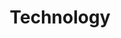 ---
title: Technology
description: Here's a collection of technology-related content.
image:

# Badge style
style:
    background: "#5EABD6"
    color: "#fff"
---